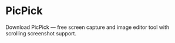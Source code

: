 # PicPick
Download PicPick — free screen capture and image editor tool with scrolling screenshot support.
